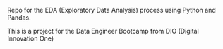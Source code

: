 Repo for the EDA (Exploratory Data Analysis) process using Python and Pandas.

This is a project for the Data Engineer Bootcamp from DIO (Digital Innovation One)